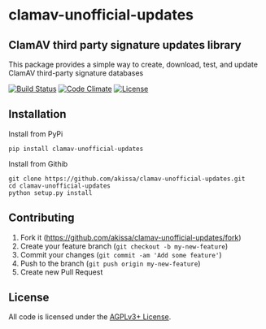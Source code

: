 # clamav-unofficial-updates


## ClamAV third party signature updates library

This package provides a simple way to create, download, test, and update ClamAV
third-party signature databases

[![Build Status](https://travis-ci.org/akissa/clamav-unofficial-updates.svg?branch=master)](https://travis-ci.org/akissa/clamav-unofficial-updates)
[![Code Climate](https://codeclimate.com/github/akissa/clamav-unofficial-updates/badges/gpa.svg)](https://codeclimate.com/github/akissa/clamav-unofficial-updates)
[![License](https://img.shields.io/badge/license-AGPLv3%2B-blue.svg)](https://github.com/akissa/clamav-unofficial-updates/blob/master/LICENSE)


## Installation

Install from PyPi

    pip install clamav-unofficial-updates

Install from Githib

    git clone https://github.com/akissa/clamav-unofficial-updates.git
    cd clamav-unofficial-updates
    python setup.py install


## Contributing

1. Fork it (https://github.com/akissa/clamav-unofficial-updates/fork)
2. Create your feature branch (`git checkout -b my-new-feature`)
3. Commit your changes (`git commit -am 'Add some feature'`)
4. Push to the branch (`git push origin my-new-feature`)
5. Create new Pull Request


## License

All code is licensed under the
[AGPLv3+ License](https://github.com/akissa/clamav-unofficial-updates/blob/master/LICENSE).
